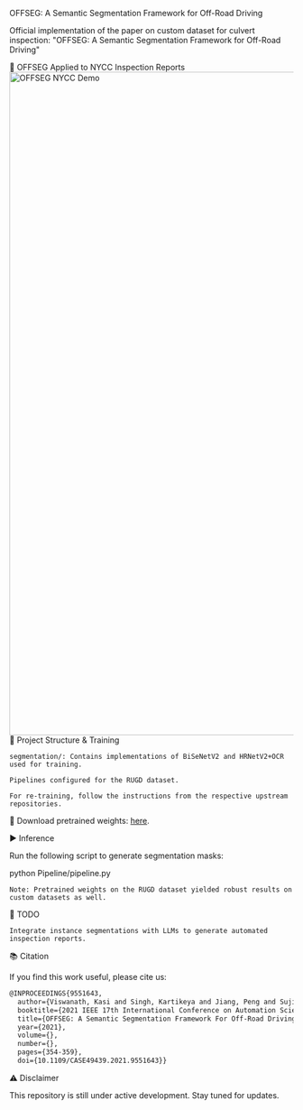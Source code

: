 OFFSEG: A Semantic Segmentation Framework for Off-Road Driving

Official implementation of the paper on custom dataset for culvert inspection:
"OFFSEG: A Semantic Segmentation Framework for Off-Road Driving"


🚧 OFFSEG Applied to NYCC Inspection Reports
<img width="1626" height="1176" alt="OFFSEG NYCC Demo" src="https://github.com/user-attachments/assets/872f014b-1460-464f-9c40-e1e5123ff134" />
📁 Project Structure & Training

    segmentation/: Contains implementations of BiSeNetV2 and HRNetV2+OCR used for training.

    Pipelines configured for the RUGD dataset.

    For re-training, follow the instructions from the respective upstream repositories.

🔗 Download pretrained weights: [here](https://drive.google.com/drive/folders/1v9xzKUjP-9ydOSIMFAOy4fAUMRcpo1r-?usp=sharing).

▶️ Inference

Run the following script to generate segmentation masks:

python Pipeline/pipeline.py

    Note: Pretrained weights on the RUGD dataset yielded robust results on custom datasets as well.

🧠 TODO

    Integrate instance segmentations with LLMs to generate automated inspection reports.

📚 Citation

If you find this work useful, please cite us:
```latex
@INPROCEEDINGS{9551643,
  author={Viswanath, Kasi and Singh, Kartikeya and Jiang, Peng and Sujit, P.B. and Saripalli, Srikanth},
  booktitle={2021 IEEE 17th International Conference on Automation Science and Engineering (CASE)}, 
  title={OFFSEG: A Semantic Segmentation Framework For Off-Road Driving}, 
  year={2021},
  volume={},
  number={},
  pages={354-359},
  doi={10.1109/CASE49439.2021.9551643}}
```

⚠️ Disclaimer

This repository is still under active development. Stay tuned for updates.
